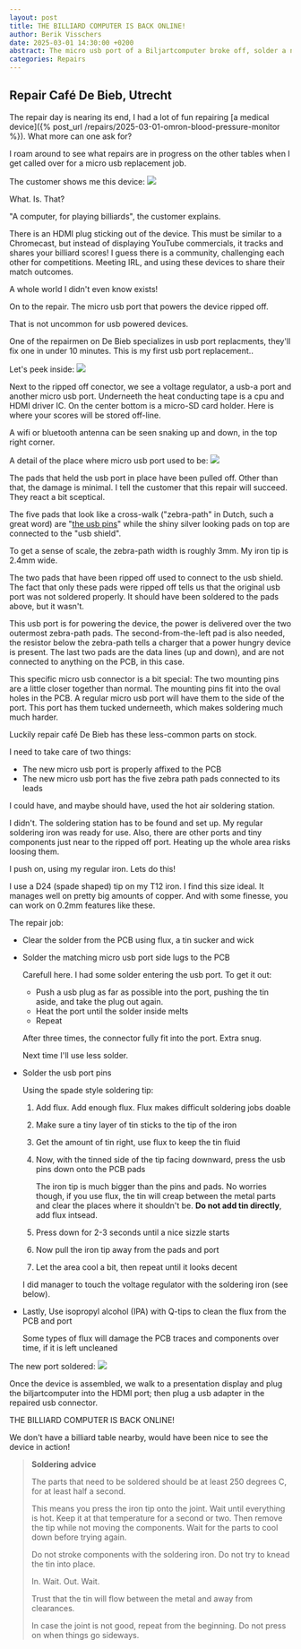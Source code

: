```yaml
---
layout: post
title: THE BILLIARD COMPUTER IS BACK ONLINE!
author: Berik Visschers
date: 2025-03-01 14:30:00 +0200
abstract: The micro usb port of a Biljartcomputer broke off, solder a new one on the PCB
categories: Repairs
---
```


## Repair Café De Bieb, Utrecht

The repair day is nearing its end, I had a lot of fun repairing [a medical device]({% post_url /repairs/2025-03-01-omron-blood-pressure-monitor %}).
What more can one ask for?

I roam around to see what repairs are in progress on the other tables when I get called over for a micro usb replacement job.

The customer shows me this device:
<img src="/assets/img/repairs/biljartcomputer/biljartcomputer.jpg" />

What. Is. That?

"A computer, for playing billiards", the customer explains.

There is an HDMI plug sticking out of the device. This must be similar to a Chromecast, but instead of displaying YouTube commercials, it tracks and shares your billiard scores!
I guess there is a community, challenging each other for competitions. Meeting IRL, and using these devices to share their match outcomes.

A whole world I didn't even know exists!

On to the repair. The micro usb port that powers the device ripped off.

That is not uncommon for usb powered devices.

One of the repairmen on De Bieb specializes in usb port replacments, they'll fix one in under 10 minutes.
This is my first usb port replacement..

Let's peek inside:
<img src="/assets/img/repairs/biljartcomputer/biljartcomputer_inside.jpg" />

Next to the ripped off conector, we see a voltage regulator, a usb-a port and another micro usb port. Underneeth the
heat conducting tape is a cpu and HDMI driver IC. On the center bottom is a micro-SD card holder. Here is where your scores will be stored off-line.

A wifi or bluetooth antenna can be seen snaking up and down, in the top right corner.

A detail of the place where micro usb port used to be:
<img src="/assets/img/repairs/biljartcomputer/biljartcomputer_broken_usb.jpg" />

The pads that held the usb port in place have been pulled off. Other than that, the damage is minimal.
I tell the customer that this repair will succeed. They react a bit sceptical.

The five pads that look like a cross-walk ("zebra-path" in Dutch, such a great word) are "[the usb pins](https://en.wikipedia.org/wiki/USB_3.0#PINOUTS)"
while the shiny silver looking pads on top are connected to the "usb shield".

To get a sense of scale, the zebra-path width is roughly 3mm. My iron tip is 2.4mm wide.

The two pads that have been ripped off used to connect to the usb shield.
The fact that only these pads were ripped off tells us that the original usb port was not soldered properly.
It should have been soldered to the pads above, but it wasn't.

This usb port is for powering the device, the power is delivered over the two outermost zebra-path pads.
The second-from-the-left pad is also needed, the resistor below the zebra-path tells a charger that a
power hungry device is present. The last two pads are the data lines (up and down), and are not connected
to anything on the PCB, in this case.

This specific micro usb connector is a bit special: The two mounting pins are a little closer together than normal.
The mounting pins fit into the oval holes in the PCB. A regular micro usb port will have them to the side of the port.
This port has them tucked underneeth, which makes soldering much much harder.

Luckily repair café De Bieb has these less-common parts on stock.

I need to take care of two things:

* The new micro usb port is properly affixed to the PCB
* The new micro usb port has the five zebra path pads connected to its leads

I could have, and maybe should have, used the hot air soldering station.

I didn't. The soldering station has to be found and set up. My regular soldering iron was ready for use.
Also, there are other ports and tiny components just near to the ripped off port. Heating up the whole area risks loosing them.

I push on, using my regular iron. Lets do this!

I use a D24 (spade shaped) tip on my T12 iron. I find this size ideal.
It manages well on pretty big amounts of copper. And with some finesse, you can work on 0.2mm features like these.

The repair job:

* Clear the solder from the PCB using flux, a tin sucker and wick
* Solder the matching micro usb port side lugs to the PCB
  
  Carefull here. I had some solder entering the usb port. To get it out:
  
  * Push a usb plug as far as possible into the port, pushing the tin aside, and take the plug out again.
  * Heat the port until the solder inside melts
  * Repeat
  
  After three times, the connector fully fit into the port. Extra snug.

  Next time I'll use less solder.

* Solder the usb port pins

  Using the spade style soldering tip:

  1. Add flux. Add enough flux. Flux makes difficult soldering jobs doable
  2. Make sure a tiny layer of tin sticks to the tip of the iron
  3. Get the amount of tin right, use flux to keep the tin fluid
  4. Now, with the tinned side of the tip facing downward, press the usb pins down onto the PCB pads

     The iron tip is much bigger than the pins and pads. No worries though, if you use flux, the tin will creap between
     the metal parts and clear the places where it shouldn't be. **Do not add tin directly**, add flux intsead.

  5. Press down for 2-3 seconds until a nice sizzle starts
  6. Now pull the iron tip away from the pads and port
  7. Let the area cool a bit, then repeat until it looks decent

  I did manager to touch the voltage regulator with the soldering iron (see below).

* Lastly, Use isopropyl alcohol (IPA) with Q-tips to clean the flux from the PCB and port

  Some types of flux will damage the PCB traces and components over time, if it is left uncleaned

The new port soldered:
<img src="/assets/img/repairs/biljartcomputer/biljartcomputer_soldered.jpg" />

Once the device is assembled, we walk to a presentation display and plug the biljartcomputer into the HDMI port; then plug a usb adapter in the repaired usb connector.

THE BILLIARD COMPUTER IS BACK ONLINE!

We don't have a billiard table nearby, would have been nice to see the device in action!

> **Soldering advice**
>
> The parts that need to be soldered should be at least 250 degrees C, for at least half a second.
>
> This means you press the iron tip onto the joint. Wait until everything is hot.
> Keep it at that temperature for a second or two. Then remove the tip while not moving the components.
> Wait for the parts to cool down before trying again.
>
> Do not stroke components with the soldering iron. Do not try to knead the tin into place.
>
> In. Wait. Out. Wait.
>
> Trust that the tin will flow between the metal and away from clearances.
>
> In case the joint is not good, repeat from the beginning. Do not press on when things go sideways.
>
